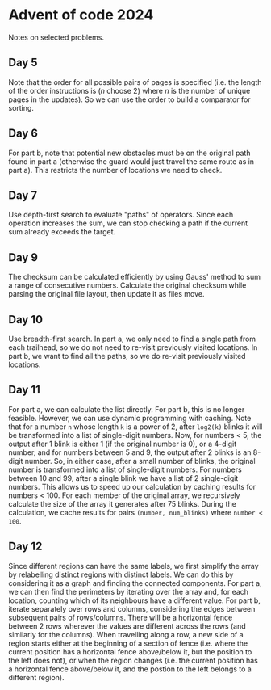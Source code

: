 # Advent of code 2024

Notes on selected problems.

## Day 5

Note that the order for all possible pairs of pages is specified (i.e. the length of the order instructions 
is ($n$ choose 2) where $n$ is the number of unique pages in the updates). So we can use the order to build a comparator 
for sorting.


## Day 6

For part b, note that potential new obstacles must be on the original path found in part a (otherwise the guard would 
just travel the same route as in part a). This restricts the number of locations we need to check.

## Day 7

Use depth-first search to evaluate "paths" of operators. Since each operation increases the sum, we can stop checking 
a path if the current sum already exceeds the target.


## Day 9

The checksum can be calculated efficiently by using Gauss' method to sum a range of consecutive numbers. Calculate the
original checksum while parsing the original file layout, then update it as files move.

## Day 10

Use breadth-first search. In part a, we only need to find a single path from each trailhead, so we do not need to re-visit 
previously visited locations. In part b, we want to find all the paths, so we do re-visit previously visited locations.

## Day 11

For part a, we can calculate the list directly. For part b, this is no longer feasible. However, we can use dynamic programming
with caching. Note that for a number `n` whose length `k` is a power of 2, after  `log2(k)` blinks it will be transformed into a list of single-digit numbers.
Now, for numbers < 5, the output after 1 blink is either 1 (if the original number is 0), or a 4-digit number, 
and for numbers between 5 and 9, the output after 2 blinks is an 8-digit number. So, in either case, after a small number of blinks, 
the original number is transformed into a list of single-digit numbers. For numbers between 10 and 99, after a single blink we have a list of 2 single-digit numbers. This 
allows us to speed up our calculation by caching results for numbers < 100.
For each member of the original array, we recursively calculate the size of the array it generates after 75 blinks. During the calculation, 
we cache results for pairs `(number, num_blinks)` where `number < 100`.

## Day 12

Since different regions can have the same labels, we first simplify the array by relabelling distinct regions with distinct labels.
We can do this by considering it as a graph and finding the connected components. For part a, we can then find the perimeters by iterating 
over the array and, for each location, counting which of its neighbours have a different value.
For part b, iterate separately over rows and columns, considering the edges between subsequent pairs of rows/columns.
There will be a horizontal fence between 2 rows wherever the values are different across the rows (and similarly for the columns).
When travelling along a row, a new side of a region starts either at the beginning of a section of fence 
(i.e. where the current position has a horizontal fence above/below it, but the position to the left does not), 
or when the region changes (i.e. the current position has a horizontal fence above/below it, and the postion to the left 
belongs to a different region).
